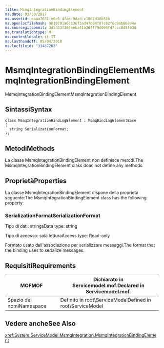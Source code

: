 ```yaml
---
title: MsmqIntegrationBindingElement
ms.date: 03/30/2017
ms.assetid: eaaa7651-e6e5-4fae-9dad-c1867d38b586
ms.openlocfilehash: 9018791a6c136f3ad47d84f87c02f6c8ab668e4e
ms.sourcegitcommit: 3d5d33f384eeba41b2dff79d096f47ccc8d8f03d
ms.translationtype: MT
ms.contentlocale: it-IT
ms.lasthandoff: 05/04/2018
ms.locfileid: "33487263"
---
```

# <a name="msmqintegrationbindingelement"></a><span data-ttu-id="deff8-102">MsmqIntegrationBindingElement</span><span class="sxs-lookup"><span data-stu-id="deff8-102">MsmqIntegrationBindingElement</span></span>
<span data-ttu-id="deff8-103">MsmqIntegrationBindingElement</span><span class="sxs-lookup"><span data-stu-id="deff8-103">MsmqIntegrationBindingElement</span></span>  
  
## <a name="syntax"></a><span data-ttu-id="deff8-104">Sintassi</span><span class="sxs-lookup"><span data-stu-id="deff8-104">Syntax</span></span>  
  
```  
class MsmqIntegrationBindingElement : MsmqBindingElementBase  
{  
  string SerializationFormat;  
};  
```  
  
## <a name="methods"></a><span data-ttu-id="deff8-105">Metodi</span><span class="sxs-lookup"><span data-stu-id="deff8-105">Methods</span></span>  
 <span data-ttu-id="deff8-106">La classe MsmqIntegrationBindingElement non definisce metodi.</span><span class="sxs-lookup"><span data-stu-id="deff8-106">The MsmqIntegrationBindingElement class does not define any methods.</span></span>  
  
## <a name="properties"></a><span data-ttu-id="deff8-107">Proprietà</span><span class="sxs-lookup"><span data-stu-id="deff8-107">Properties</span></span>  
 <span data-ttu-id="deff8-108">La classe MsmqIntegrationBindingElement dispone della proprietà seguente:</span><span class="sxs-lookup"><span data-stu-id="deff8-108">The MsmqIntegrationBindingElement class has the following property:</span></span>  
  
### <a name="serializationformat"></a><span data-ttu-id="deff8-109">SerializationFormat</span><span class="sxs-lookup"><span data-stu-id="deff8-109">SerializationFormat</span></span>  
 <span data-ttu-id="deff8-110">Tipo di dati: stringa</span><span class="sxs-lookup"><span data-stu-id="deff8-110">Data type: string</span></span>  
  
 <span data-ttu-id="deff8-111">Tipo di accesso: sola lettura</span><span class="sxs-lookup"><span data-stu-id="deff8-111">Access type: Read-only</span></span>  
  
 <span data-ttu-id="deff8-112">Formato usato dall'associazione per serializzare messaggi.</span><span class="sxs-lookup"><span data-stu-id="deff8-112">The format that the binding uses to serialize messages.</span></span>  
  
## <a name="requirements"></a><span data-ttu-id="deff8-113">Requisiti</span><span class="sxs-lookup"><span data-stu-id="deff8-113">Requirements</span></span>  
  
|<span data-ttu-id="deff8-114">MOF</span><span class="sxs-lookup"><span data-stu-id="deff8-114">MOF</span></span>|<span data-ttu-id="deff8-115">Dichiarato in Servicemodel.mof.</span><span class="sxs-lookup"><span data-stu-id="deff8-115">Declared in Servicemodel.mof.</span></span>|  
|---------|-----------------------------------|  
|<span data-ttu-id="deff8-116">Spazio dei nomi</span><span class="sxs-lookup"><span data-stu-id="deff8-116">Namespace</span></span>|<span data-ttu-id="deff8-117">Definito in root\ServiceModel</span><span class="sxs-lookup"><span data-stu-id="deff8-117">Defined in root\ServiceModel</span></span>|  
  
## <a name="see-also"></a><span data-ttu-id="deff8-118">Vedere anche</span><span class="sxs-lookup"><span data-stu-id="deff8-118">See Also</span></span>  
 <xref:System.ServiceModel.MsmqIntegration.MsmqIntegrationBindingElement>
